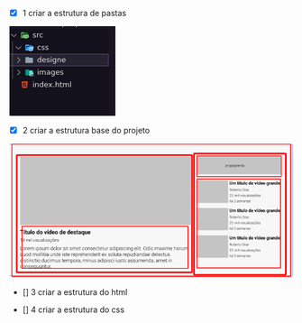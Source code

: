 - [x] 1 criar a estrutura de pastas 

![estrutura](./estruturadepastas.png)

- [x] 2 criar a estrutura base do projeto

![estrutura visual](./divs.png)

- [] 3 criar a estrutura do html

- [] 4 criar a estrutura do css